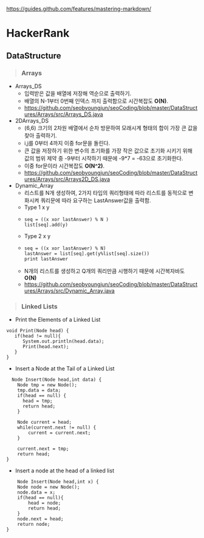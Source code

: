 https://guides.github.com/features/mastering-markdown/
# HackerRank
## DataStructure
> ### Arrays
* Arrays_DS
  * 입력받은 값을 배열에 저장해 역순으로 출력하기.
  * 배열의 N-1부터 0번째 인덱스 까지 출력함으로 시간복잡도 **O(N)**.
  * https://github.com/seobyoungjun/seoCoding/blob/master/DataStructures/Arrays/src/Arrays_DS.java
* 2DArrays_DS
  * (6,6) 크기의 2차원 배열에서 순차 방문하여 모래시계 형태의 합이 가장 큰 값을 찾아 출력하기.
  * i,j를 0부터 4까지 이중 for문을 돌린다.
  * 큰 값을 저장하기 위한 변수의 초기화를 가장 작은 값으로 초기화 시키기 위해 값의 범위 제약 중 -9부터 시작하기 때문에 -9*7 = -63으로 초기화한다.
  * 이중 for문이라 시간복잡도 **O(N^2)**.
  * https://github.com/seobyoungjun/seoCoding/blob/master/DataStructures/Arrays/src/Arrays2D_DS.java
* Dynamic_Array
  *  리스트를 N개 생성하여, 2가지 타입의 쿼리형태에 따라 리스트를 동적으로 변화시켜 쿼리문에 따라 요구하는 LastAnswer값을 출력함.
  *  Type 1 x y
    *  ```
       seq = ((x xor lastAnswer) % N ) 
       list[seq].add(y)
       ```
  *  Type 2 x y
    *  ```
       seq = ((x xor lastAnswer) % N)
       lastAnswer = list[seq].get(y%list[seq].size())
       print lastAnswer
       ```  
  *  N개의 리스트를 생성하고 Q개의 쿼리만큼 시행하기 때문에 시간복자바도 **O(N)**
  *  https://github.com/seobyoungjun/seoCoding/blob/master/DataStructures/Arrays/src/Dynamic_Array.java
> ### Linked Lists
*  Print the Elements of a Linked List
```
void Print(Node head) {
   if(head != null){
      System.out.println(head.data);
      Print(head.next);
   }
}
```
  
*  Insert a Node at the Tail of a Linked List
```
  Node Insert(Node head,int data) {
    Node tmp = new Node();
    tmp.data = data;
    if(head == null) {
      head = tmp;
      return head;
    } 

    Node current = head;
    while(current.next != null) {
        current = current.next;
    }
    
    current.next = tmp;
    return head;
}
```
*  Insert a node at the head of a linked list
```
    Node Insert(Node head,int x) {
    Node node = new Node();
    node.data = x;
    if(head == null){
        head = node;
        return head;
    }
    node.next = head;
    return node;
}
```
